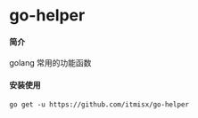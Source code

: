# go-helper

#### 简介

golang 常用的功能函数

#### 安装使用

```
go get -u https://github.com/itmisx/go-helper
```
